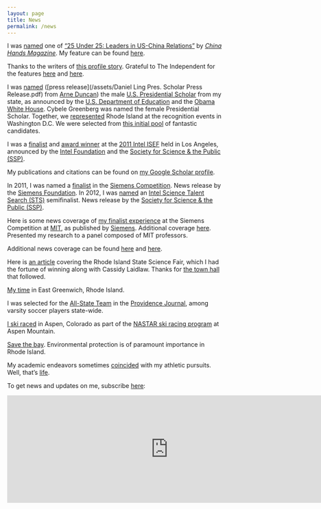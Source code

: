```yaml
---
layout: page
title: News
permalink: /news
---
```


I was [named](https://chinahandsmagazine.org/) one of [“25 Under 25: Leaders in US-China Relations”](https://chinahandsmagazine.org/2019/05/22/2019-25-under-25-leaders-in-us-china-relations/) by *[China Hands Magazine](https://www.huffpost.com/author/chinahandsmagazine-606)*. My feature can be found [here](https://chinahandsmagazine.org/2019/05/22/2019-25-under-25-leaders-in-us-china-relations/#jp-carousel-2628).

Thanks to the writers of [this profile story](https://patch.com/rhode-island/eastgreenwich/valedictorian-daniel-ling-wants-to-be-remembered-as-se22879524c). Grateful to The Independent for the features [here](http://www.independentri.com/local/article_3c6a91d7-4cda-5152-a160-26bb648666ee.html) and [here](http://www.independentri.com/local/article_ca8229cf-0fd6-5976-89ef-a2160ac23854.html).

I was [named](https://patch.com/rhode-island/eastgreenwich/valedictorian-daniel-ling-wants-to-be-remembered-as-se22879524c) ([press release](/assets/Daniel Ling Pres. Scholar Press Release.pdf) from [Arne Duncan](https://en.wikipedia.org/wiki/Arne_Duncan)) the male [U.S. Presidential Scholar](https://en.wikipedia.org/wiki/Presidential_Scholars_Program) from my state, as announced by the [U.S. Department of Education](https://en.wikipedia.org/wiki/United_States_Department_of_Education) and the [Obama](https://en.wikipedia.org/wiki/Barack_Obama) [White House](https://obamawhitehouse.archives.gov/). Cybele Greenberg was named the female Presidential Scholar. Together, we [represented](https://www.ed.gov/news/press-releases/141-students-across-country-named-2012-us-presidential-scholars) Rhode Island at the recognition events in Washington D.C. We were selected from [this initial pool](https://www2.ed.gov/programs/psp/2012/candidates.pdf) of fantastic candidates.

I was a [finalist](https://sspcdn.blob.core.windows.net/files/Documents/SEP/ISEF/2011/Program-Book.pdf) and [award winner](https://sspcdn.blob.core.windows.net/files/Documents/SEP/ISEF/2011/Press-Releases/Special-Awards.pdf) at the [2011 Intel ISEF](https://student.societyforscience.org/intel-isef-2011) held in Los Angeles, announced by the [Intel Foundation](https://www.intel.com/content/www/us/en/corporate-responsibility/intel-foundation.html) and the [Society for Science & the Public (SSP)](https://www.societyforscience.org/).

My publications and citations can be found on [my Google Scholar profile](https://scholar.google.com/citations?user=ZFoABtcAAAAJ&hl=en).

In 2011, I was named a [finalist](https://www.siemens-foundation.org/fileadmin/user_upload/USA_Foundation/Programs/Siemens_Competition/2011_Finalists_Siemens_Competition.pdf) in the [Siemens Competition](https://en.wikipedia.org/wiki/Siemens_Competition). News release by the [Siemens Foundation](https://en.wikipedia.org/wiki/Siemens_Foundation). In 2012, I was [named](https://sspcdn.blob.core.windows.net/files/Documents/SEP/STS/2012/Program-Books/Semifinalist.pdf) an [Intel Science Talent Search (STS)](https://en.wikipedia.org/wiki/Regeneron_Science_Talent_Search) semifinalist. News release by the [Society for Science & the Public (SSP)](https://en.wikipedia.org/wiki/Society_for_Science_%26_the_Public).

Here is some news coverage of [my finalist experience](https://news.usa.siemens.biz/press-release/siemens-usa/research-brain-disorders-and-evolution-galaxies-brings-students-closer-nat) at the Siemens Competition at [MIT](https://en.wikipedia.org/wiki/Massachusetts_Institute_of_Technology), as published by [Siemens](https://en.wikipedia.org/wiki/Siemens). Additional coverage [here](https://www.prnewswire.com/news-releases/research-on-brain-disorders-and-the-evolution-of-galaxies-brings-students-closer-to-nations-highest-science-honor-for-high-school-students-133752563.html). Presented my research to a panel composed of MIT professors.

Additional news coverage can be found [here](http://www.independentri.com/local/article_ca8229cf-0fd6-5976-89ef-a2160ac23854.html) and [here](https://patch.com/rhode-island/eastgreenwich/class-of-2012-goes-out-big).

Here is [an article](http://johnstonsunrise.net/stories/fair-winners-blend-technology-science,52464) covering the Rhode Island State Science Fair, which I had the fortune of winning along with Cassidy Laidlaw. Thanks for [the town hall](https://patch.com/rhode-island/eastgreenwich/podraza-to-take-reins-as-eghs-principal) that followed.

[My time](https://www.google.com/search?q=east+greenwich+rhode+island+daniel+ling) in East Greenwich, Rhode Island.

I was selected for the [All-State Team](http://www.providencejournal.com/article/20111224/NEWS/312249994) in the [Providence Journal](https://en.wikipedia.org/wiki/The_Providence_Journal), among varsity soccer players state-wide.

[I ski raced](http://skiracing.nastar.com/index.jsp?pagename=raceresults&race=79803) in Aspen, Colorado as part of the [NASTAR ski racing program](https://en.wikipedia.org/wiki/NASTAR) at Aspen Mountain.

[Save the bay](http://bdcampbell.net/oworld/stb/view_signers.php). Environmental protection is of paramount importance in Rhode Island.

My academic endeavors sometimes [coincided](https://patch.com/rhode-island/eastgreenwich/eg-boys-soccer-lose-to-smithfield-3-1-in-d-ii-state-c26e6576ecd) with my athletic pursuits. Well, that’s [life](https://en.wikipedia.org/wiki/This_Is_Water).

To get news and updates on me, subscribe [here](https://danielling.substack.com/welcome):

<iframe src="https://danielling.substack.com/embed" width="750" height="250" style="border:0px solid #EEE;" frameborder="0" scrolling="no"></iframe>
